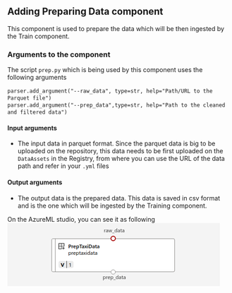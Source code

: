 ## Adding Preparing Data component

This component is used to prepare the data which will be then ingested by the Train component.

### Arguments to the component
The script `prep.py` which is being used by this component uses the following arguments
```
parser.add_argument("--raw_data", type=str, help="Path/URL to the Parquet file")
parser.add_argument("--prep_data",type=str, help="Path to the cleaned and filtered data")
```

#### Input arguments
 * The input data in parquet format. Since the parquet data is big to be uploaded on the repository, this data needs to be first uploaded on the `DataAssets` in the Registry, from where you can use the URL of the data path and refer in your `.yml` files

#### Output arguments
* The output data is the prepared data. This data is saved in csv format and is the one which will be ingested by the Training component. 

On the AzureML studio, you can see it as following ![img](imgs/prep_component.png)